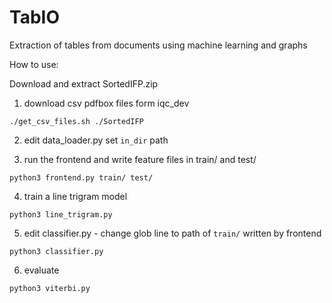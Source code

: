 # TabIO

Extraction of tables from documents using machine learning and graphs

How to use:

Download and extract SortedIFP.zip

1) download csv pdfbox files form iqc_dev

`./get_csv_files.sh ./SortedIFP`


2) edit data_loader.py set `in_dir` path

3) run the frontend and write feature files in train/ and test/

`python3 frontend.py train/ test/`


4) train a line trigram model

`python3 line_trigram.py`


5) edit classifier.py - change glob line to path of `train/` written by frontend

`python3 classifier.py`


6) evaluate

`python3 viterbi.py`